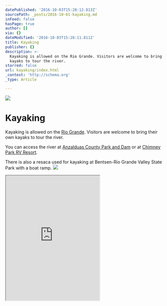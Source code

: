 ```yaml
---
datePublished: '2016-10-03T15:28:12.813Z'
sourcePath: _posts/2016-10-01-kayaking.md
inFeed: false
hasPage: true
author: []
via: {}
dateModified: '2016-10-03T15:28:11.811Z'
title: Kayaking
publisher: {}
description: >-
  Kayaking is allowed on the Rio Grande. Visitors are welcome to bring their own
  kayaks to tour the river.
starred: false
url: kayaking/index.html
_context: 'http://schema.org'
_type: Article

---
```

![](https://the-grid-user-content.s3-us-west-2.amazonaws.com/015f9350-d032-4de5-8cbf-1c04e45d754f.jpg)

# Kayaking

Kayaking is allowed on the [Rio Grande][0]. Visitors are welcome to bring their own kayaks to tour the river.

You can access the river at [Anzalduas County Park and Dam][1] or at [Chimney Park RV Resort][2].

There is also a resaca used for kayaking at Bentsen-Rio Grande Valley State Park with a boat ramp.
![](https://the-grid-user-content.s3-us-west-2.amazonaws.com/bf143a16-8c9a-48f2-b8ac-7ceee4fd44cd.jpg)

<iframe src="https://the-grid.github.io/ed-userhtml/?g=eJwljbEKwyAQQH9F7gNyhRaHErMEOmXpVOgW9RIFreVUjv59Qzu-4b03xo3XTEqib8GAvpxABYp7aAbO-oDKzkBo7V2viCIyfEpv3dLgSkbKljzOz_mx823Ryx3UL2cLe2IDh7-mVGTrKVXHRK9pxP9x-gK4eCl3" height="400" style=""></iframe>



[0]: https://sites.google.com/a/missiontexas.net/public/attractions/rio-grande
[1]: https://sites.google.com/a/missiontexas.net/public/attractions/anzalduas-county-park
[2]: https://sites.google.com/a/missiontexas.net/public/attractions/chimney-park-rv-resort